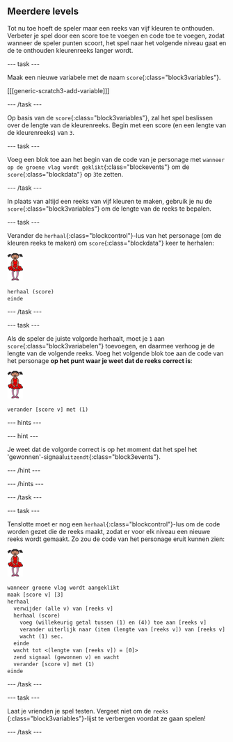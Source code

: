 ## Meerdere levels

Tot nu toe hoeft de speler maar een reeks van vijf kleuren te onthouden. Verbeter je spel door een score toe te voegen en code toe te voegen, zodat wanneer de speler punten scoort, het spel naar het volgende niveau gaat en de te onthouden kleurenreeks langer wordt.

\--- task \---

Maak een nieuwe variabele met de naam `score`{:class="block3variables"}.

[[[generic-scratch3-add-variable]]]

\--- /task \---

Op basis van de `score`{:class="block3variables"}, zal het spel beslissen over de lengte van de kleurenreeks. Begin met een score (en een lengte van de kleurenreeks) van `3`.

\--- task \---

Voeg een blok toe aan het begin van de code van je personage met `wanneer op de groene vlag wordt geklikt`{:class="blockevents"} om de `score`{:class="blockdata"} op `3`te zetten.

\--- /task \---

In plaats van altijd een reeks van vijf kleuren te maken, gebruik je nu de `score`{:class="block3variables"} om de lengte van de reeks te bepalen.

\--- task \---

Verander de `herhaal`{:class="blockcontrol"}-lus van het personage (om de kleuren reeks te maken) om `score`{:class="blockdata"} keer te herhalen:

![sprite](images/ballerina.png)

```blocks3
herhaal (score)
einde
```

\--- /task \---

\--- task \---

Als de speler de juiste volgorde herhaalt, moet je `1` aan `score`{:class="block3variabelen"} toevoegen, en daarmee verhoog je de lengte van de volgende reeks. Voeg het volgende blok toe aan de code van het personage **op het punt waar je weet dat de reeks correct is**:

![sprite](images/ballerina.png)

```blocks3
verander [score v] met (1)
```

\--- hints \---

\--- hint \---

Je weet dat de volgorde correct is op het moment dat het spel het 'gewonnen'-signaal`uitzendt`{:class="block3events"}.

\--- /hint \---

\--- /hints \---

\--- /task \---

\--- task \---

Tenslotte moet er nog een `herhaal`{:class="blockcontrol"}-lus om de code worden gezet die de reeks maakt, zodat er voor elk niveau een nieuwe reeks wordt gemaakt. Zo zou de code van het personage eruit kunnen zien:

![balletdanseres](images/ballerina.png)

```blocks3
wanneer groene vlag wordt aangeklikt
maak [score v] [3]
herhaal 
  verwijder (alle v) van [reeks v]
  herhaal (score)
    voeg (willekeurig getal tussen (1) en (4)) toe aan [reeks v]
    verander uiterlijk naar (item (lengte van [reeks v]) van [reeks v]
    wacht (1) sec.
  einde
  wacht tot <(lengte van [reeks v]) = [0]>
  zend signaal (gewonnen v) en wacht
  verander [score v] met (1)
einde
```

\--- /task \---

\--- task \---

Laat je vrienden je spel testen. Vergeet niet om de `reeks `{:class="block3variables"}-lijst te verbergen voordat ze gaan spelen!

\--- /task \---